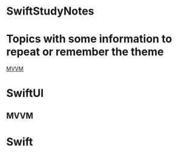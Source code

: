 # SwiftStudyNotes
# Topics with some information to repeat or remember the theme
[MVVM](https://github.com/EgorNesterenkoSPB/SwiftStudyNotes#MVVM)
# SwiftUI

## MVVM

# Swift
